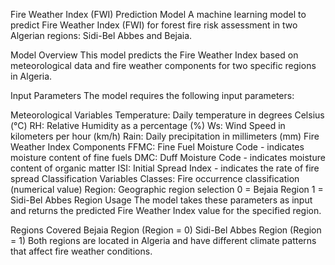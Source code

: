 Fire Weather Index (FWI) Prediction Model
A machine learning model to predict Fire Weather Index (FWI) for forest fire risk assessment in two Algerian regions: Sidi-Bel Abbes and Bejaia.

Model Overview
This model predicts the Fire Weather Index based on meteorological data and fire weather components for two specific regions in Algeria.

Input Parameters
The model requires the following input parameters:

Meteorological Variables
Temperature: Daily temperature in degrees Celsius (°C)
RH: Relative Humidity as a percentage (%)
Ws: Wind Speed in kilometers per hour (km/h)
Rain: Daily precipitation in millimeters (mm)
Fire Weather Index Components
FFMC: Fine Fuel Moisture Code - indicates moisture content of fine fuels
DMC: Duff Moisture Code - indicates moisture content of organic matter
ISI: Initial Spread Index - indicates the rate of fire spread
Classification Variables
Classes: Fire occurrence classification (numerical value)
Region: Geographic region selection
0 = Bejaia Region
1 = Sidi-Bel Abbes Region
Usage
The model takes these parameters as input and returns the predicted Fire Weather Index value for the specified region.

Regions Covered
Bejaia Region (Region = 0)
Sidi-Bel Abbes Region (Region = 1)
Both regions are located in Algeria and have different climate patterns that affect fire weather conditions.

